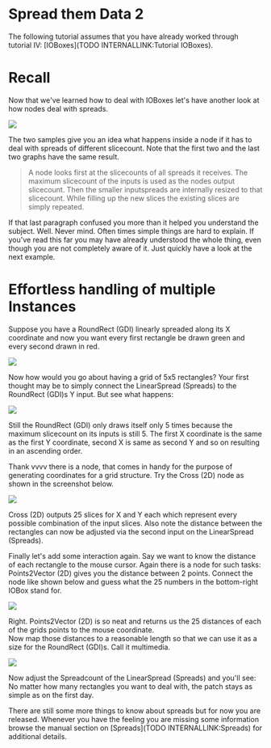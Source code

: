 # Spread them Data 2
The following tutorial assumes that you have already worked through tutorial IV: [IOBoxes](TODO INTERNALLINK:Tutorial IOBoxes).  

# Recall
Now that we've learned how to deal with IOBoxes let's have another look  at how nodes deal with spreads.   

![](~/img/spreadadd.png "")  

The two samples give you an idea what happens inside a node if it has to deal with spreads of different slicecount. Note that the first two and the last two graphs have the same result.  

>A node looks first at the slicecounts of all spreads it receives. The maximum slicecount of the inputs is used as the nodes output slicecount. Then the smaller inputspreads are internally resized to that slicecount. While filling up the new slices the existing slices are simply repeated.  

If that last paragraph confused you more than it helped you understand the subject. Well. Never mind. Often times simple things are hard to explain. If you've read this far you may have already understood the whole thing, even though you are not completely aware of it. Just quickly have a look at the next example.   


# Effortless handling of multiple Instances
Suppose you have a <span class="node">RoundRect (GDI)</span> linearly spreaded along its X coordinate and now you want every first rectangle be drawn green and every second drawn in red.   

![](~/img/rect2cols.jpg "")  

Now how would you go about having a grid of 5x5 rectangles? Your first thought may be to simply connect the <span class="node">LinearSpread (Spreads)</span> to the <span class="node">RoundRect (GDI)</span>s Y input. But see what happens:  

![](~/img/rectspreadhuh.jpg "")  

Still the <span class="node">RoundRect (GDI)</span> only draws itself only 5 times because the maximum slicecount on its inputs is still 5. The first X coordinate is the same as the first Y coordinate, second X is same as second Y and so on resulting in an ascending order.   

Thank vvvv there is a node, that comes in handy for the purpose of generating coordinates for a grid structure. Try the <span class="node">Cross (2D)</span> node as shown in the screenshot below.  

![](~/img/rectspreadcross.jpg "")  

<span class="node">Cross (2D)</span> outputs 25 slices for X and Y each which represent every possible combination of the input slices. Also note the distance between the rectangles can now be adjusted via the second input on the <span class="node">LinearSpread (Spreads)</span>.  

Finally let's add some interaction again. Say we want to know the distance of each rectangle to the mouse cursor. Again there is a node for such tasks: <span class="node">Points2Vector (2D)</span> gives you the distance between 2 points. Connect the node like shown below and guess what the 25 numbers in the bottom-right IOBox stand for.  

![](~/img/rectcrossandp2v.jpg "")  

Right. <span class="node">Points2Vector (2D)</span> is so neat and returns us the 25 distances of each of the grids points to the mouse coordinate.   
Now map those distances to a reasonable length so that we can use it as a size for the <span class="node">RoundRect (GDI)</span>s. Call it multimedia.   

![](~/img/rectcrossinteract.jpg "")  

Now adjust the Spreadcount of the <span class="node">LinearSpread (Spreads)</span> and you'll see: No matter how many rectangles you want to deal with, the patch stays as simple as on the first day.  

There are still some more things to know about spreads but for now you are released. Whenever you have the feeling you are missing some information browse the manual section on [Spreads](TODO INTERNALLINK:Spreads) for additional details. 